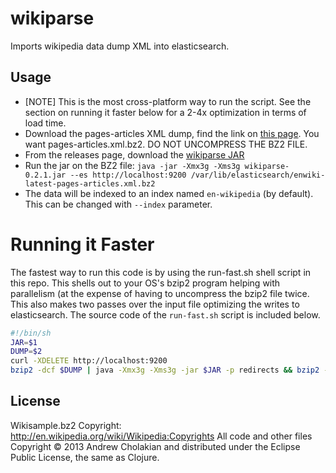 # wikiparse

Imports wikipedia data dump XML into elasticsearch.



## Usage

* [NOTE] This is the most cross-platform way to run the script. See the section on running it faster below for a 2-4x optimization in terms of load time.
* Download the pages-articles XML dump, find the link on [this page](http://en.wikipedia.org/wiki/Wikipedia:Database_download#XML_schema). You want pages-articles.xml.bz2. DO NOT UNCOMPRESS THE BZ2 FILE.
* From the releases page, download the [wikiparse JAR](https://github.com/andrewvc/wikiparse/releases)
* Run the jar on the BZ2 file: `java -jar -Xmx3g -Xms3g wikiparse-0.2.1.jar --es http://localhost:9200 /var/lib/elasticsearch/enwiki-latest-pages-articles.xml.bz2`
* The data will be indexed to an index named `en-wikipedia` (by default).
  This can be changed with `--index` parameter.

# Running it Faster

The fastest way to run this code is by using the run-fast.sh shell script in this repo. This shells out to your OS's bzip2
 program helping with parallelism (at the expense of having to uncompress the bzip2 file twice. This also makes two passes over the input file optimizing the writes to elasticsearch.
The source code of the `run-fast.sh` script is included below.

```bash
#!/bin/sh
JAR=$1
DUMP=$2
curl -XDELETE http://localhost:9200
bzip2 -dcf $DUMP | java -Xmx3g -Xms3g -jar $JAR -p redirects && bzip2 -dcf $DUMP | java -Xmx3g -Xms3g -jar $JAR -p full
```

## License

Wikisample.bz2 Copyright: http://en.wikipedia.org/wiki/Wikipedia:Copyrights
All code and other files Copyright © 2013 Andrew Cholakian and distributed under the Eclipse Public License, the same as Clojure.
